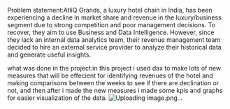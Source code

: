 Problem statement:AtliQ Grands, a luxury hotel chain in India, has been experiencing a decline in market share and revenue in the luxury/business segment due to strong competition and poor management decisions. To recover, they aim to use Business and Data Intelligence. However, since they lack an internal data analytics team, their revenue management team decided to hire an external service provider to analyze their historical data and generate useful insights.

what was done in the project:in this project i used dax to make lots of new measures that will be effecient for identifying revenues of the hotel and making comparisons between the weeks to see if there are declination or not, and then after i made the new measures i made some kpis and graphs for easier visualization of the data.
![Uploading image.png…]()

